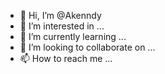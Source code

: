 - 👋 Hi, I’m @Akenndy
- 👀 I’m interested in ...
- 🌱 I’m currently learning ...
- 💞️ I’m looking to collaborate on ...
- 📫 How to reach me ...

<!---
Akenndy/Akenndy is a ✨ special ✨ repository because its `README.md` (this file) appears on your GitHub profile.
You can click the Preview link to take a look at your changes.
--->
